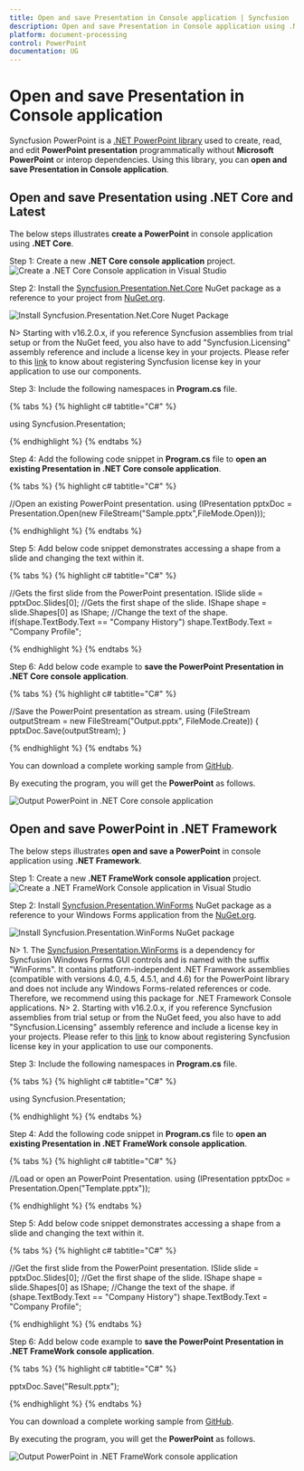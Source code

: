 ```yaml
---
title: Open and save Presentation in Console application | Syncfusion
description: Open and save Presentation in Console application using .NET PowerPoint library (Presentation) without Microsoft PowerPoint or interop dependencies.
platform: document-processing
control: PowerPoint
documentation: UG
---
```


# Open and save Presentation in Console application

Syncfusion PowerPoint is a [.NET PowerPoint library](https://www.syncfusion.com/document-processing/powerpoint-framework/net) used to create, read, and edit **PowerPoint presentation** programmatically without **Microsoft PowerPoint** or interop dependencies. Using this library, you can **open and save Presentation in Console application**.

## Open and save Presentation using .NET Core and Latest

The below steps illustrates **create a PowerPoint** in console application using **.NET Core**.

Step 1: Create a new **.NET Core console application** project.
![Create a .NET Core Console application in Visual Studio](Console-Images/.NET/Console-Template-Net-Core.png)

Step 2: Install the [Syncfusion.Presentation.Net.Core](https://www.nuget.org/packages/Syncfusion.Presentation.Net.Core/) NuGet package as a reference to your project from [NuGet.org](https://www.nuget.org/).

![Install Syncfusion.Presentation.Net.Core Nuget Package](Workingwith-Blazor/NuGet.png)

N> Starting with v16.2.0.x, if you reference Syncfusion assemblies from trial setup or from the NuGet feed, you also have to add "Syncfusion.Licensing" assembly reference and include a license key in your projects. Please refer to this [link](https://help.syncfusion.com/common/essential-studio/licensing/overview) to know about registering Syncfusion license key in your application to use our components.

Step 3: Include the following namespaces in **Program.cs** file.

{% tabs %}
{% highlight c# tabtitle="C#" %}

using Syncfusion.Presentation;

{% endhighlight %}
{% endtabs %}

Step 4: Add the following code snippet in **Program.cs** file to **open an existing Presentation in .NET Core console application**.

{% tabs %}
{% highlight c# tabtitle="C#" %}

//Open an existing PowerPoint presentation.
using (IPresentation pptxDoc = Presentation.Open(new FileStream("Sample.pptx",FileMode.Open)));

{% endhighlight %}
{% endtabs %}

Step 5: Add below code snippet demonstrates accessing a shape from a slide and changing the text within it.

{% tabs %}
{% highlight c# tabtitle="C#" %}

//Gets the first slide from the PowerPoint presentation.
ISlide slide = pptxDoc.Slides[0];
//Gets the first shape of the slide.
IShape shape = slide.Shapes[0] as IShape;
//Change the text of the shape.
if(shape.TextBody.Text == "Company History")
    shape.TextBody.Text = "Company Profile";

{% endhighlight %}
{% endtabs %}

Step 6: Add below code example to **save the PowerPoint Presentation in .NET Core console application**.

{% tabs %}
{% highlight c# tabtitle="C#" %}

//Save the PowerPoint presentation as stream.
using (FileStream outputStream = new FileStream("Output.pptx", FileMode.Create))
{
    pptxDoc.Save(outputStream);
}

{% endhighlight %}
{% endtabs %}

You can download a complete working sample from [GitHub](https://github.com/SyncfusionExamples/PowerPoint-Examples/tree/master/Read-and-save-PowerPoint-presentation/Open-and-save-PowerPoint/.NET).

By executing the program, you will get the **PowerPoint** as follows.

![Output PowerPoint in .NET Core console application](Workingwith-Core/Open-and-Save-output-image.png)

## Open and save PowerPoint in .NET Framework

The below steps illustrates **open and save a PowerPoint** in console application using **.NET Framework**.

Step 1: Create a new **.NET FrameWork console application** project.
![Create a .NET FrameWork Console application in Visual Studio](Console-Images/.NET-FrameWork/Console-Template-Net-FrameWork.png)

Step 2: Install [Syncfusion.Presentation.WinForms](https://www.nuget.org/packages/Syncfusion.Presentation.WinForms/) NuGet package as a reference to your Windows Forms application from the [NuGet.org](https://www.nuget.org/).

![Install Syncfusion.Presentation.WinForms NuGet package](Workingwith-Windows/Install_Nuget.png)

N> 1. The [Syncfusion.Presentation.WinForms](https://www.nuget.org/packages/Syncfusion.Presentation.WinForms/) is a dependency for Syncfusion Windows Forms GUI controls and is named with the suffix "WinForms". It contains platform-independent .NET Framework assemblies (compatible with versions 4.0, 4.5, 4.5.1, and 4.6) for the PowerPoint library and does not include any Windows Forms-related references or code. Therefore, we recommend using this package for .NET Framework Console applications.
N> 2. Starting with v16.2.0.x, if you reference Syncfusion assemblies from trial setup or from the NuGet feed, you also have to add "Syncfusion.Licensing" assembly reference and include a license key in your projects. Please refer to this [link](https://help.syncfusion.com/common/essential-studio/licensing/overview) to know about registering Syncfusion license key in your application to use our components.

Step 3: Include the following namespaces in **Program.cs** file.

{% tabs %}
{% highlight c# tabtitle="C#" %}

using Syncfusion.Presentation;

{% endhighlight %}
{% endtabs %}

Step 4: Add the following code snippet in **Program.cs** file to **open an existing Presentation in .NET FrameWork console application**.

{% tabs %}
{% highlight c# tabtitle="C#" %}

//Load or open an PowerPoint Presentation.
using (IPresentation pptxDoc = Presentation.Open("Template.pptx"));

{% endhighlight %}
{% endtabs %}

Step 5: Add below code snippet demonstrates accessing a shape from a slide and changing the text within it.

{% tabs %}
{% highlight c# tabtitle="C#" %}

//Get the first slide from the PowerPoint presentation.
ISlide slide = pptxDoc.Slides[0];
//Get the first shape of the slide.
IShape shape = slide.Shapes[0] as IShape;
//Change the text of the shape.
if (shape.TextBody.Text == "Company History")
	shape.TextBody.Text = "Company Profile";

{% endhighlight %}
{% endtabs %}

Step 6: Add below code example to **save the PowerPoint Presentation in .NET FrameWork console application**.

{% tabs %}
{% highlight c# tabtitle="C#" %}

pptxDoc.Save("Result.pptx");

{% endhighlight %}
{% endtabs %}

You can download a complete working sample from [GitHub](https://github.com/SyncfusionExamples/PowerPoint-Examples/tree/master/Read-and-save-PowerPoint-presentation/Open-and-save-PowerPoint/.NET-Framework).

By executing the program, you will get the **PowerPoint** as follows.

![Output PowerPoint in .NET FrameWork console application](Workingwith-Core/Open-and-Save-output-image.png)